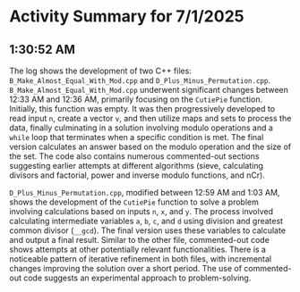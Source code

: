 # Activity Summary for 7/1/2025

## 1:30:52 AM
The log shows the development of two C++ files: `B_Make_Almost_Equal_With_Mod.cpp` and `D_Plus_Minus_Permutation.cpp`.  `B_Make_Almost_Equal_With_Mod.cpp` underwent significant changes between 12:33 AM and 12:36 AM, primarily focusing on the `CutiePie` function.  Initially, this function was empty.  It was then progressively developed to read input `n`,  create a vector `v`, and then utilize maps and sets to process the data, finally culminating in a solution involving modulo operations and a `while` loop that terminates when a specific condition is met. The final version calculates an answer based on the modulo operation and the size of the set. The code also contains numerous commented-out sections suggesting earlier attempts at different algorithms (sieve, calculating divisors and factorial, power and inverse modulo functions, and nCr).

`D_Plus_Minus_Permutation.cpp`, modified between 12:59 AM and 1:03 AM, shows the development of the `CutiePie` function to solve a problem involving  calculations based on inputs `n`, `x`, and `y`. The  process involved calculating intermediate variables `a`, `b`, `c`, and `d` using  division and greatest common divisor (`__gcd`). The final version uses these variables to calculate and output a final result. Similar to the other file, commented-out code shows attempts at other potentially relevant functionalities.  There is a noticeable pattern of iterative refinement in both files, with incremental changes improving the solution over a short period.  The use of commented-out code suggests an experimental approach to problem-solving.
